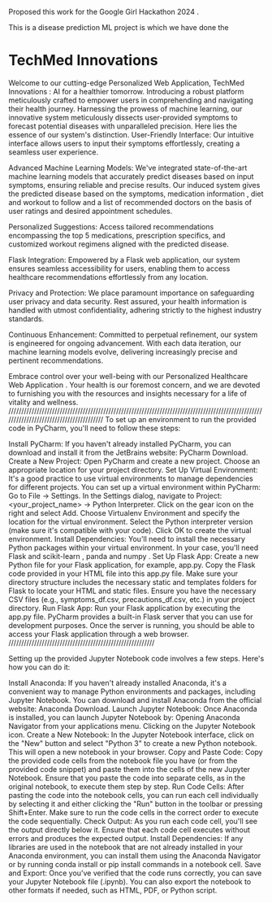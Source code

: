 Proposed this work for the Google Girl Hackathon 2024 . 

This is a disease prediction ML project is which we have done the  


# TechMed Innovations
Welcome to our cutting-edge Personalized Web Application, TechMed Innovations : AI for a healthier tomorrow.
Introducing a robust platform meticulously crafted to empower users in comprehending and navigating their health journey. Harnessing the prowess of machine learning, our innovative system meticulously dissects user-provided symptoms to forecast potential diseases with unparalleled precision. Here lies the essence of our system's distinction. 
User-Friendly Interface: Our intuitive interface allows users to input their symptoms effortlessly, creating a seamless user experience.

Advanced Machine Learning Models: We've integrated state-of-the-art machine learning models that accurately predict diseases based on input symptoms, ensuring reliable and precise results.
Our induced system gives the predicted disease based on the symptoms, medication information , diet and workout to follow and a list of recommended doctors on the basis of user ratings and desired appointment schedules. 

Personalized Suggestions: Access tailored recommendations encompassing the top 5 medications, prescription specifics, and customized workout regimens aligned with the predicted disease.

Flask Integration: Empowered by a Flask web application, our system ensures seamless accessibility for users, enabling them to access healthcare recommendations effortlessly from any location.

Privacy and Protection: We place paramount importance on safeguarding user privacy and data security. Rest assured, your health information is handled with utmost confidentiality, adhering strictly to the highest industry standards.

Continuous Enhancement: Committed to perpetual refinement, our system is engineered for ongoing advancement. With each data iteration, our machine learning models evolve, delivering increasingly precise and pertinent recommendations.

Embrace control over your well-being with our Personalized Healthcare Web Application . Your health is our foremost concern, and we are devoted to furnishing you with the resources and insights necessary for a life of vitality and wellness.
////////////////////////////////////////////////////////////////////////////////////////////////////////////////////////////////////////
To set up an environment to run the provided code in PyCharm, you'll need to follow these steps:

Install PyCharm:
If you haven't already installed PyCharm, you can download and install it from the JetBrains website: PyCharm Download.
Create a New Project:
Open PyCharm and create a new project. Choose an appropriate location for your project directory.
Set Up Virtual Environment:
It's a good practice to use virtual environments to manage dependencies for different projects. You can set up a virtual environment within PyCharm:
Go to File -> Settings.
In the Settings dialog, navigate to Project: <your_project_name> -> Python Interpreter.
Click on the gear icon on the right and select Add.
Choose Virtualenv Environment and specify the location for the virtual environment.
Select the Python interpreter version (make sure it's compatible with your code).
Click OK to create the virtual environment.
Install Dependencies:
You'll need to install the necessary Python packages within your virtual environment. In your case, you'll need Flask and scikit-learn , panda and numpy . 
Set Up Flask App:
Create a new Python file for your Flask application, for example, app.py.
Copy the Flask code provided in your HTML file into this app.py file.
Make sure your directory structure includes the necessary static and templates folders for Flask to locate your HTML and static files.
Ensure you have the necessary CSV files (e.g., symptoms_df.csv, precautions_df.csv, etc.) in your project directory.
Run Flask App:
Run your Flask application by executing the app.py file.
PyCharm provides a built-in Flask server that you can use for development purposes.
Once the server is running, you should be able to access your Flask application through a web browser.
/////////////////////////////////////////////////////////

Setting up the provided Jupyter Notebook code involves a few steps. Here's how you can do it:

Install Anaconda:
If you haven't already installed Anaconda, it's a convenient way to manage Python environments and packages, including Jupyter Notebook. You can download and install Anaconda from the official website: Anaconda Download.
Launch Jupyter Notebook:
Once Anaconda is installed, you can launch Jupyter Notebook by:
Opening Anaconda Navigator from your applications menu.
Clicking on the Jupyter Notebook icon.
Create a New Notebook:
In the Jupyter Notebook interface, click on the "New" button and select "Python 3" to create a new Python notebook.
This will open a new notebook in your browser.
Copy and Paste Code:
Copy the provided code cells from the notebook file you have (or from the provided code snippet) and paste them into the cells of the new Jupyter Notebook.
Ensure that you paste the code into separate cells, as in the original notebook, to execute them step by step.
Run Code Cells:
After pasting the code into the notebook cells, you can run each cell individually by selecting it and either clicking the "Run" button in the toolbar or pressing Shift+Enter.
Make sure to run the code cells in the correct order to execute the code sequentially.
Check Output:
As you run each code cell, you'll see the output directly below it.
Ensure that each code cell executes without errors and produces the expected output.
Install Dependencies:
If any libraries are used in the notebook that are not already installed in your Anaconda environment, you can install them using the Anaconda Navigator or by running conda install or pip install commands in a notebook cell.
Save and Export:
Once you've verified that the code runs correctly, you can save your Jupyter Notebook file (.ipynb).
You can also export the notebook to other formats if needed, such as HTML, PDF, or Python script.
